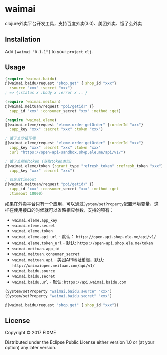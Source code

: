 # waimai

clojure外卖平台开发工具，支持百度外卖(3.0)、美团外卖、饿了么外卖

## Installation

Add `[waimai "0.1.1"]` to your `project.clj`.

## Usage

```clojure
(require 'waimai.baidu)
@(waimai.baidu/request "shop.get" {:shop_id "xxx"}
  :source "xxx" :secret "xxx")
; => {:status x :body x :error x ...}

(require 'waimai.meituan)
@(waimai.meituan/request "poi/getids" {}
  :app_id "xxx" :consumer_secret "xxx" :method :get)

(require 'waimai.eleme)
@(waimai.eleme/request "eleme.order.getOrder" {:orderId "xxx"}
  :app_key "xxx" :secret "xxx" :token "xxx")

; 饿了么沙箱环境
@(waimai.eleme/request "eleme.order.getOrder" {:orderId "xxx"}
  :app_key "xxx" :secret "xxx" :token "xxx"
  :url "https://open-api-sandbox.shop.ele.me/api/v1/")

; 饿了么刷新token (获取token类似)
@(waimai.eleme/token {:grant_type "refresh_token" :refresh_token "xxx"}
  :app_key "xxx" :secret "xxx")

; 自定义timeout
@(waimai.meituan/request "poi/getids" {}
  :app_id "xxx" :consumer_secret "xxx" :method :get
  :timeout 10000)
```

如果在外卖平台只有一个应用，可以通过`System/setProperty`配置环境变量，这样在使用接口的时候就可以省略相应参数。支持的项有：

* `waimai.eleme.app_key`
* `waimai.eleme.secret`
* `waimai.eleme.token`
* `waimai.eleme.api_url` - 默认： `https://open-api.shop.ele.me/api/v1/`
* `waimai.eleme.token_url` - 默认: `https://open-api.shop.ele.me/token`
* `waimai.meituan.app_id`
* `waimai.meituan.consumer_secret`
* `waimai.meituan.api` - 美团API地址前缀，默认: `http://waimaiopen.meituan.com/api/v1/`
* `waimai.baidu.source`
* `waimai.baidu.secret`
* `waimai.baidu.url` - 默认: `https://api.waimai.baidu.com`

```clojure
(System/setProperty "waimai.baidu.source" "xxx")
(System/setProperty "waimai.baidu.secret" "xxx")

@(waimai.baidu/request "shop.get" {:shop_id "xxx"})
```

## License

Copyright © 2017 FIXME

Distributed under the Eclipse Public License either version 1.0 or (at
your option) any later version.
